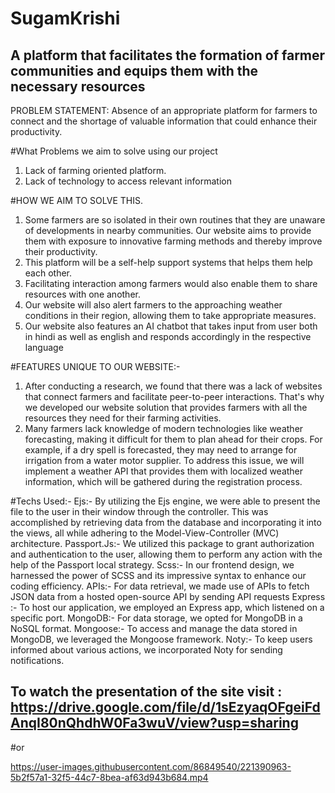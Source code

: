 # SugamKrishi
## A platform that facilitates the formation of farmer communities and equips them with the necessary resources

PROBLEM STATEMENT:
Absence of an appropriate platform for farmers to connect and the shortage of valuable information that could enhance their productivity.

#What Problems we aim to solve using our project
1. Lack of farming oriented platform.
2. Lack of technology to access relevant information

#HOW WE AIM TO SOLVE THIS.
1. Some farmers are so isolated in their own routines that they are unaware of developments in nearby communities. Our website aims to provide them with exposure to innovative farming methods and thereby improve their productivity.
2. This platform will be a self-help support systems that helps them help each other.
3. Facilitating interaction among farmers would also enable them to share resources with one another.
4. Our website will also alert farmers to the approaching weather conditions in their region, allowing them to take appropriate measures.
5. Our website also features an AI chatbot that takes input from user both in hindi as well as english and responds accordingly in the respective language

#FEATURES UNIQUE TO OUR WEBSITE:-
1. After conducting a research, we found that there was a lack of websites that connect farmers and facilitate peer-to-peer interactions. That's why we developed our website solution that provides farmers with all the resources they need for their farming activities.
2. Many farmers lack knowledge of modern technologies like weather forecasting, making it difficult for them to plan ahead for their crops. For example, if a dry spell is forecasted, they may need to arrange for irrigation from a water motor supplier. To address this issue, we will implement a weather API that provides them with localized weather information, which will be gathered during the registration process.


#Techs Used:-
Ejs:-
By utilizing the Ejs engine, we were able to present the file to the user in their window through the controller. This was accomplished by retrieving data from the database and incorporating it into the views, all while adhering to the Model-View-Controller (MVC) architecture.
Passport.Js:-
We utilized this package to grant authorization and authentication to the user, allowing them to perform any action with the help of the Passport local strategy.
Scss:-
In our frontend design, we harnessed the power of SCSS and its impressive syntax to enhance our coding efficiency.
APIs:- 
For data retrieval, we made use of APIs to fetch JSON data from a hosted open-source API by sending API requests
Express :-
To host our application, we employed an Express app, which listened on a specific port.
MongoDB:-
For data storage, we opted for MongoDB in a NoSQL format.
Mongoose:-
To access and manage the data stored in MongoDB, we leveraged the Mongoose framework.
Noty:-
To keep users informed about various actions, we incorporated Noty for sending notifications.

## To watch the presentation of the site visit : https://drive.google.com/file/d/1sEzyaqOFgeiFdAnqI80nQhdhW0Fa3wuV/view?usp=sharing

#or

https://user-images.githubusercontent.com/86849540/221390963-5b2f57a1-32f5-44c7-8bea-af63d943b684.mp4



